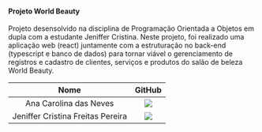 <h4> Projeto World Beauty </h4>

Projeto desensolvido na disciplina de Programação Orientada a Objetos em dupla com a estudante Jeniffer Cristina. Neste projeto, foi realizado uma aplicação web (react) juntamente com a estruturação no back-end (typescript e banco de dados) para tornar viável o gerenciamento de registros e cadastro de clientes, serviços e produtos do salão de beleza World Beauty.

| Nome | GitHub | 
|:-----:|:----------:|
| Ana Carolina das Neves | <a href="https://github.com/AnaCarolinaNeves/P.O.O" target="_blanck"><img src = "https://img.shields.io/badge/GitHub-100000?style=for-the-badge&logo=github&logoColor=white" target="_blank"></a>
| Jeniffer Cristina Freitas Pereira | <a href="https://github.com/Jennyads/Projetos_POO" target="_blanck"><img src = "https://img.shields.io/badge/GitHub-100000?style=for-the-badge&logo=github&logoColor=white" target="_blank"></a>


